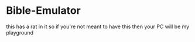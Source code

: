 Bible-Emulator
==============

this has a rat in it so if you're not meant to have this then your PC will be my playground
